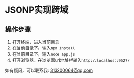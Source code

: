 # JSONP实现跨域

## 操作步骤

1. 打开终端，进入当前目录
2. 在当前目录下，输入`npm install`
3. 在当前目录下，输入`node app.js`
2. 打开浏览器，在浏览器url地址栏输入`http://localhost:9527/`

如有疑问，可以联系我:
313200064@qq.com